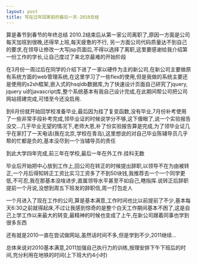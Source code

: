 ```yaml
---
layout: post
title: 写在过年回家前的最后一天-2010总结
---
```


算是春节到春节的年终总结
2010.2结束后从第一家公司离职了,原因一方面是公司每天加班到很晚,还得早上班,每天疲惫的不行, 另一方面公司代码质量达不到自己的要求,在领导让修改一大写jsp页面后,不得以选择了离职,这里要感谢给我介绍第一份工作的学长,让自己度过了来北京最难的开始阶段

在3月份一周过后在同学的介绍下进了一家以硬件为主的新公司,在新公司主要做原有系统方面的web管理系统,在这里学习了一些flex的使用,但是我做的系统主要还是使用的s2sh框架,嵌入式的hsqldb数据库,为了快速设计页面自己研究了jquery, jquery ui的javascript库,整个系统基本有我自己设计完成,在此期间帮公司把公司网站搭建完成,可惜至今还没启用.

到6月份就开始回学校准备毕业,最后因为挂了复变函数,没有毕业,7月份补考使用了一些非常手段补考完成,领毕业证的时候说学分不够,这下傻眼了,说一个实验报告没交...几乎毕业无望的情况下,老师大恩,补了份实验报告算是完成,为了领毕业证几乎在家打了一天电话(我在北京,学校在青岛),这里想说的对自己毕业陈辅导员几乎帮的忙都是负的,基本没尽到一个当辅导员的责任

到此大学四年完成,前三年在学校,最后一年在外工作.挂科无数

毕业后开始把中心放到工作上,回公司在转正的时候提出辞职,以领导不在为由被转正,一个月后得知转正工资比实习工资多了不到50块钱,我推荐去一个一个同学更低,不可忍,我在那基本没啥进步,直属领导水平甚至不如自己,瞎指挥.说转正后辞职提前一个月说,没想到周五下班发的辞职信,周一打包走人

一个月进入了现在工作的公司,算是基本满意,工作时间也比以前提前了不少,基本每天6:30之前就得起床,不过让我感到惊奇的是整个白天工作期间基本不困了,这是自己上学工作以来最大的转变,最精神的时候也变成了上午,在新公司跟着同事也学到很多东西

还有就是2010一直在尝试做网站,虽然话时间不多,但是学到不少,2011继续...

总体来说对2010基本满意,2011加强自己执行力的训练,按理安排下午下班后的时间,充分利用在地铁的时间(上下班大约4小时)
